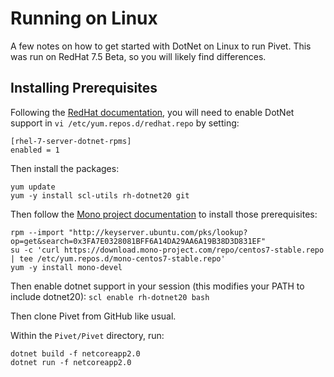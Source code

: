 # Running on Linux

A few notes on how to get started with DotNet on Linux to run Pivet.
This was run on RedHat 7.5 Beta, so you will likely find differences.

## Installing Prerequisites

Following the [RedHat documentation](https://access.redhat.com/documentation/en-us/net_core/2.0/html/getting_started_guide/gs_install_dotnet),
you will need to enable DotNet support in `vi /etc/yum.repos.d/redhat.repo`
by setting:

```
[rhel-7-server-dotnet-rpms]
enabled = 1
```

Then install the packages:
```
yum update
yum -y install scl-utils rh-dotnet20 git
```

Then follow the [Mono project documentation](http://www.mono-project.com/download/stable/#download-lin-centos)
to install those prerequisites:

```
rpm --import "http://keyserver.ubuntu.com/pks/lookup?op=get&search=0x3FA7E0328081BFF6A14DA29AA6A19B38D3D831EF"
su -c 'curl https://download.mono-project.com/repo/centos7-stable.repo | tee /etc/yum.repos.d/mono-centos7-stable.repo'
yum -y install mono-devel
```

Then enable dotnet support in your session (this modifies your PATH to include
dotnet20): `scl enable rh-dotnet20 bash`

Then clone Pivet from GitHub like usual.

Within the `Pivet/Pivet` directory, run:

```
dotnet build -f netcoreapp2.0
dotnet run -f netcoreapp2.0
```
